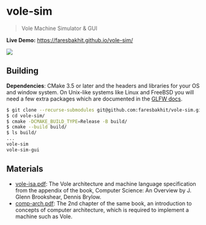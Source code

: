 # vole-sim

> Vole Machine Simulator & GUI

**Live Demo:** https://faresbakhit.github.io/vole-sim/

![](./misc/images/screenshot.png)

## Building

**Dependencies**: CMake 3.5 or later and the headers and libraries for your OS and window system. On Unix-like systems like Linux and FreeBSD you will need a few extra packages which are documented in the [GLFW docs](https://www.glfw.org/docs/latest/compile_guide.html#compile_deps_wayland).

```sh
$ git clone --recurse-submodules git@github.com:faresbakhit/vole-sim.git
$ cd vole-sim/
$ cmake -DCMAKE_BUILD_TYPE=Release -B build/
$ cmake --build build/
$ ls build/
...
vole-sim
vole-sim-gui
```

## Materials

- [vole-isa.pdf](./materials/vole-isa.pdf): The Vole architecture and machine language specification from the appendix of the book, Computer Science: An Overview by J. Glenn Brookshear, Dennis Brylow.
- [comp-arch.pdf](./materials/comp-arch.pdf): The 2nd chapter of the same book, an introduction to concepts of computer architecture, which is required to implement a machine such as Vole.
